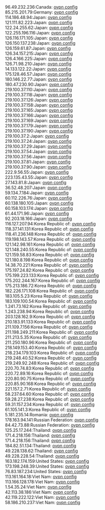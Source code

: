 96.49.232.236:Canada: [ovpn config](vpn/96_49_232_236.ovpn)  
85.215.201.79:Germany: [ovpn config](vpn/85_215_201_79.ovpn)  
114.186.48.94:Japan: [ovpn config](vpn/114_186_48_94.ovpn)  
121.111.82.223:Japan: [ovpn config](vpn/121_111_82_223.ovpn)  
122.24.255.62:Japan: [ovpn config](vpn/122_24_255_62.ovpn)  
122.255.196.116:Japan: [ovpn config](vpn/122_255_196_116.ovpn)  
126.116.171.105:Japan: [ovpn config](vpn/126_116_171_105.ovpn)  
126.150.137.238:Japan: [ovpn config](vpn/126_150_137_238.ovpn)  
126.159.61.87:Japan: [ovpn config](vpn/126_159_61_87.ovpn)  
126.34.157.215:Japan: [ovpn config](vpn/126_34_157_215.ovpn)  
126.4.166.225:Japan: [ovpn config](vpn/126_4_166_225.ovpn)  
126.71.98.210:Japan: [ovpn config](vpn/126_71_98_210.ovpn)  
14.133.122.22:Japan: [ovpn config](vpn/14_133_122_22.ovpn)  
175.128.46.57:Japan: [ovpn config](vpn/175_128_46_57.ovpn)  
180.146.22.77:Japan: [ovpn config](vpn/180_146_22_77.ovpn)  
180.47.230.90:Japan: [ovpn config](vpn/180_47_230_90.ovpn)  
219.100.37.110:Japan: [ovpn config](vpn/219_100_37_110.ovpn)  
219.100.37.118:Japan: [ovpn config](vpn/219_100_37_118.ovpn)  
219.100.37.126:Japan: [ovpn config](vpn/219_100_37_126.ovpn)  
219.100.37.158:Japan: [ovpn config](vpn/219_100_37_158.ovpn)  
219.100.37.165:Japan: [ovpn config](vpn/219_100_37_165.ovpn)  
219.100.37.166:Japan: [ovpn config](vpn/219_100_37_166.ovpn)  
219.100.37.169:Japan: [ovpn config](vpn/219_100_37_169.ovpn)  
219.100.37.179:Japan: [ovpn config](vpn/219_100_37_179.ovpn)  
219.100.37.190:Japan: [ovpn config](vpn/219_100_37_190.ovpn)  
219.100.37.2:Japan: [ovpn config](vpn/219_100_37_2.ovpn)  
219.100.37.24:Japan: [ovpn config](vpn/219_100_37_24.ovpn)  
219.100.37.29:Japan: [ovpn config](vpn/219_100_37_29.ovpn)  
219.100.37.54:Japan: [ovpn config](vpn/219_100_37_54.ovpn)  
219.100.37.56:Japan: [ovpn config](vpn/219_100_37_56.ovpn)  
219.100.37.81:Japan: [ovpn config](vpn/219_100_37_81.ovpn)  
219.100.37.90:Japan: [ovpn config](vpn/219_100_37_90.ovpn)  
222.9.56.55:Japan: [ovpn config](vpn/222_9_56_55.ovpn)  
223.135.43.55:Japan: [ovpn config](vpn/223_135_43_55.ovpn)  
27.143.81.8:Japan: [ovpn config](vpn/27_143_81_8.ovpn)  
36.52.48.207:Japan: [ovpn config](vpn/36_52_48_207.ovpn)  
59.134.7.184:Japan: [ovpn config](vpn/59_134_7_184.ovpn)  
60.112.226.76:Japan: [ovpn config](vpn/60_112_226_76.ovpn)  
60.138.180.105:Japan: [ovpn config](vpn/60_138_180_105.ovpn)  
60.158.103.174:Japan: [ovpn config](vpn/60_158_103_174.ovpn)  
61.44.171.96:Japan: [ovpn config](vpn/61_44_171_96.ovpn)  
92.203.18.166:Japan: [ovpn config](vpn/92_203_18_166.ovpn)  
116.127.207.94:Korea Republic of: [ovpn config](vpn/116_127_207_94.ovpn)  
118.37.141.131:Korea Republic of: [ovpn config](vpn/118_37_141_131.ovpn)  
118.41.236.148:Korea Republic of: [ovpn config](vpn/118_41_236_148.ovpn)  
119.198.143.57:Korea Republic of: [ovpn config](vpn/119_198_143_57.ovpn)  
121.142.98.161:Korea Republic of: [ovpn config](vpn/121_142_98_161.ovpn)  
121.148.240.55:Korea Republic of: [ovpn config](vpn/121_148_240_55.ovpn)  
121.159.58.83:Korea Republic of: [ovpn config](vpn/121_159_58_83.ovpn)  
121.180.8.198:Korea Republic of: [ovpn config](vpn/121_180_8_198.ovpn)  
14.38.70.221:Korea Republic of: [ovpn config](vpn/14_38_70_221.ovpn)  
175.197.24.82:Korea Republic of: [ovpn config](vpn/175_197_24_82.ovpn)  
175.199.223.133:Korea Republic of: [ovpn config](vpn/175_199_223_133.ovpn)  
175.202.244.167:Korea Republic of: [ovpn config](vpn/175_202_244_167.ovpn)  
175.213.186.72:Korea Republic of: [ovpn config](vpn/175_213_186_72.ovpn)  
182.226.171.108:Korea Republic of: [ovpn config](vpn/182_226_171_108.ovpn)  
183.105.5.23:Korea Republic of: [ovpn config](vpn/183_105_5_23.ovpn)  
183.109.100.54:Korea Republic of: [ovpn config](vpn/183_109_100_54.ovpn)  
1.241.73.162:Korea Republic of: [ovpn config](vpn/1_241_73_162.ovpn)  
1.243.238.94:Korea Republic of: [ovpn config](vpn/1_243_238_94.ovpn)  
203.128.162.9:Korea Republic of: [ovpn config](vpn/203_128_162_9.ovpn)  
210.183.91.133:Korea Republic of: [ovpn config](vpn/210_183_91_133.ovpn)  
211.109.7.156:Korea Republic of: [ovpn config](vpn/211_109_7_156.ovpn)  
211.198.249.211:Korea Republic of: [ovpn config](vpn/211_198_249_211.ovpn)  
211.213.5.35:Korea Republic of: [ovpn config](vpn/211_213_5_35.ovpn)  
211.250.180.96:Korea Republic of: [ovpn config](vpn/211_250_180_96.ovpn)  
218.149.153.40:Korea Republic of: [ovpn config](vpn/218_149_153_40.ovpn)  
218.234.179.103:Korea Republic of: [ovpn config](vpn/218_234_179_103.ovpn)  
219.248.40.52:Korea Republic of: [ovpn config](vpn/219_248_40_52.ovpn)  
219.249.92.248:Korea Republic of: [ovpn config](vpn/219_249_92_248.ovpn)  
220.70.74.83:Korea Republic of: [ovpn config](vpn/220_70_74_83.ovpn)  
220.72.89.16:Korea Republic of: [ovpn config](vpn/220_72_89_16.ovpn)  
220.80.90.75:Korea Republic of: [ovpn config](vpn/220_80_90_75.ovpn)  
220.85.90.168:Korea Republic of: [ovpn config](vpn/220_85_90_168.ovpn)  
221.157.2.71:Korea Republic of: [ovpn config](vpn/221_157_2_71.ovpn)  
58.237.64.60:Korea Republic of: [ovpn config](vpn/58_237_64_60.ovpn)  
59.28.27.238:Korea Republic of: [ovpn config](vpn/59_28_27_238.ovpn)  
59.31.157.234:Korea Republic of: [ovpn config](vpn/59_31_157_234.ovpn)  
61.105.141.3:Korea Republic of: [ovpn config](vpn/61_105_141_3.ovpn)  
5.181.235.14:Romania: [ovpn config](vpn/5_181_235_14.ovpn)  
178.163.94.141:Russian Federation: [ovpn config](vpn/178_163_94_141.ovpn)  
84.42.73.88:Russian Federation: [ovpn config](vpn/84_42_73_88.ovpn)  
125.25.17.244:Thailand: [ovpn config](vpn/125_25_17_244.ovpn)  
171.4.218.156:Thailand: [ovpn config](vpn/171_4_218_156.ovpn)  
171.4.218.156:Thailand: [ovpn config](vpn/171_4_218_156.ovpn)  
184.82.51.134:Thailand: [ovpn config](vpn/184_82_51_134.ovpn)  
49.228.138.62:Thailand: [ovpn config](vpn/49_228_138_62.ovpn)  
49.228.228.54:Thailand: [ovpn config](vpn/49_228_228_54.ovpn)  
163.182.174.159:United States: [ovpn config](vpn/163_182_174_159.ovpn)  
173.198.248.39:United States: [ovpn config](vpn/173_198_248_39.ovpn)  
76.83.187.234:United States: [ovpn config](vpn/76_83_187_234.ovpn)  
113.161.164.18:Viet Nam: [ovpn config](vpn/113_161_164_18.ovpn)  
113.166.128.178:Viet Nam: [ovpn config](vpn/113_166_128_178.ovpn)  
1.54.35.24:Viet Nam: [ovpn config](vpn/1_54_35_24.ovpn)  
42.113.38.186:Viet Nam: [ovpn config](vpn/42_113_38_186.ovpn)  
42.119.222.122:Viet Nam: [ovpn config](vpn/42_119_222_122.ovpn)  
58.186.210.237:Viet Nam: [ovpn config](vpn/58_186_210_237.ovpn)  
